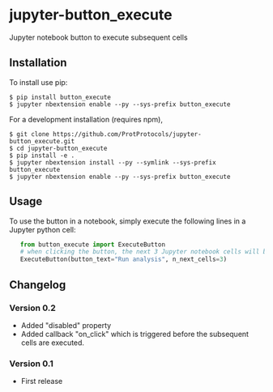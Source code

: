 # jupyter-button_execute

Jupyter notebook button to execute subsequent cells

## Installation

To install use pip:

    $ pip install button_execute
    $ jupyter nbextension enable --py --sys-prefix button_execute


For a development installation (requires npm),

    $ git clone https://github.com/ProtProtocols/jupyter-button_execute.git
    $ cd jupyter-button_execute
    $ pip install -e .
    $ jupyter nbextension install --py --symlink --sys-prefix button_execute
    $ jupyter nbextension enable --py --sys-prefix button_execute

## Usage

To use the button in a notebook, simply execute the following lines in a Jupyter python cell:

``` python
   from button_execute import ExecuteButton
   # when clicking the button, the next 3 Jupyter notebook cells will be executed
   ExecuteButton(button_text="Run analysis", n_next_cells=3)
```
   
## Changelog

### Version 0.2

  * Added "disabled" property
  * Added callback "on_click" which is triggered before the subsequent
    cells are executed.

### Version 0.1

  * First release
